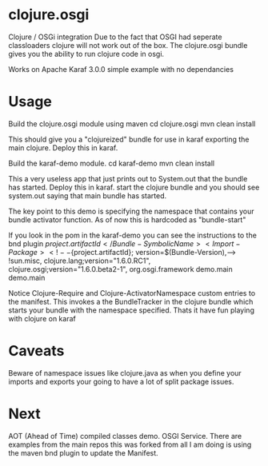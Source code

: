 clojure.osgi
============

Clojure / OSGi integration
Due to the fact that OSGI had seperate classloaders clojure will not work out of the box.  The clojure.osgi bundle gives you the ability to run clojure code in osgi.

Works on Apache Karaf 3.0.0 simple example with no dependancies

Usage
==========

Build the clojure.osgi module using maven
cd clojure.osgi
mvn clean install

This should give you a "clojureized" bundle for use in karaf exporting the main clojure.  Deploy this in karaf.

Build the karaf-demo module.
cd karaf-demo
mvn clean install

This a very useless app that just prints out to System.out that the bundle has started. Deploy this in karaf. 
start the clojure bundle and you should see system.out saying that main bundle has started.

The key point to this demo is specifying the namespace that contains your bundle activator function.  As of now this is hardcoded as "bundle-start"

If you look in the pom in the karaf-demo you can see the instructions to the bnd plugin 
<Bundle-SymbolicName>${project.artifactId}</Bundle-SymbolicName>
	                      <Import-Package>
                            <!--${project.artifactId}; version=$(Bundle-Version),-->
                            !sun.misc,
                            clojure.lang;version="1.6.0.RC1",
			    clojure.osgi;version="1.6.0.beta2-1",
			    org.osgi.framework
                        </Import-Package>
<Clojure-Require>demo.main</Clojure-Require>
<Clojure-ActivatorNamespace>demo.main</Clojure-ActivatorNamespace>
			
Notice Clojure-Require and Clojure-ActivatorNamespace custom entries to the manifest.
This invokes a the BundleTracker in the clojure bundle which starts your bundle with the namespace specified.
Thats it have fun playing with clojure on karaf

Caveats
================
Beware of namespace issues like clojure.java as when you define your imports and exports your going to have a lot of split package issues.

Next
==============
AOT (Ahead of Time) compiled classes demo.
OSGI Service.
There are examples from the main repos this was forked from all I am doing is using the maven bnd plugin to update the Manifest.
